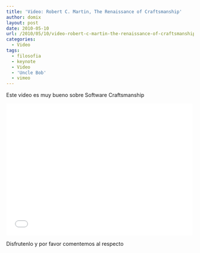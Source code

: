 ```yaml
---
title: 'Video: Robert C. Martin, The Renaissance of Craftsmanship'
author: domix
layout: post
date: 2010-05-10
url: /2010/05/10/video-robert-c-martin-the-renaissance-of-craftsmanship/
categories:
  - Video
tags:
  - filosofia
  - keynote
  - Video
  - 'Uncle Bob'
  - vimeo
---
```

Este video es muy bueno sobre Software Craftsmanship

<iframe id="viddler-6b61223d" src="//www.viddler.com/embed/6b61223d/?f=1&autoplay=0&player=full&disablebackwardseek=false&disableseek=false&disableforwardseek=false&make_responsive=false&loop=false&nologo=false&hd=false" width="500" height="355" frameborder="0" scrolling="no" allowfullscreen></iframe>

Disfrutenlo y por favor comentemos al respecto
